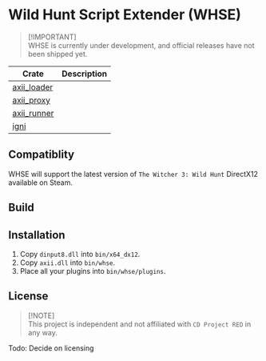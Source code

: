 # Wild Hunt Script Extender (WHSE)
> [!IMPORTANT]\
> WHSE is currently under development, and official releases have not been shipped yet.

| Crate         | Description |
|---------------|-------------|
| [axii_loader] |             |
| [axii_proxy]  |             |
| [axii_runner] |             |
| [igni]        |             |

## Compatiblity
WHSE will support the latest version of `The Witcher 3: Wild Hunt` DirectX12 available on Steam.

## Build

## Installation
1. Copy `dinput8.dll` into `bin/x64_dx12`.
2. Copy `axii.dll` into `bin/whse`.
3. Place all your plugins into `bin/whse/plugins`.

## License
> [!NOTE]\
> This project is independent and not affiliated with `CD Project RED` in any way.

Todo: Decide on licensing

[axii_loader]: ./axii_loader/
[axii_proxy]:  ./axii_proxy/
[axii_runner]: ./axii_runner/
[igni]:        ./igni/